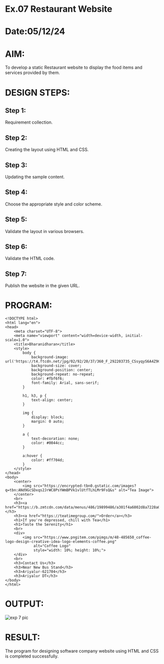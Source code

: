 # Ex.07 Restaurant Website
# Date:05/12/24
# AIM:
To develop a static Restaurant website to display the food items and services provided by them.

# DESIGN STEPS:
## Step 1:
Requirement collection.

## Step 2:
Creating the layout using HTML and CSS.

## Step 3:
Updating the sample content.

## Step 4:
Choose the appropriate style and color scheme.

## Step 5:
Validate the layout in various browsers.

## Step 6:
Validate the HTML code.

## Step 7:
Publish the website in the given URL.

# PROGRAM:

```
<!DOCTYPE html>
<html lang="en">
<head>
    <meta charset="UTF-8">
    <meta name="viewport" content="width=device-width, initial-scale=1.0">
    <title>Bharanidharan</title>
    <style>
        body {
            background-image: url('https://t4.ftcdn.net/jpg/02/92/20/37/360_F_292203735_CSsyqyS6A4Z9Czd4Msf7qZEhoxjpzZl1.jpg');
            background-size: cover;
            background-position: center;
            background-repeat: no-repeat;
            color: #fbf6f6;
            font-family: Arial, sans-serif;
        }

        h1, h3, p {
            text-align: center;
        }

        img {
            display: block;
            margin: 0 auto;
        }

        a {
            text-decoration: none;
            color: #0044cc;
        }

        a:hover {
            color: #ff704d;
        }
    </style>
</head>
<body>
    <center>
        <img src="https://encrypted-tbn0.gstatic.com/images?q=tbn:ANd9GcSDxqs2JrWC8PsYWmBPVk1vlUtfTLhLMr9FsQ&s" alt="Tea Image">
    </center>
    <br>
    <h3><a href="https://b.zmtcdn.com/data/menus/486/19899486/a301f4a6002d8a7228a02b77dafea199.jpg">Menu</a></h3>
    <h3><a href="https://teatimegroup.com/">Order</a></h3>
    <h1>If you're depressed, chill with Tea</h1>
    <h1>Taste the Serenity</h1>
    <br>
    <div>
        <img src="https://www.pngitem.com/pimgs/m/48-485650_coffee-logo-design-creative-idea-logo-elements-coffee.png" 
             alt="Coffee Logo" 
             style="width: 10%; height: 10%;">
    </div>
    <br>
    <h3>Contact Us</h3>
    <h3>Near New Bus Stand</h3>
    <h3>Ariyalur-621704</h3> 
    <h3>Ariyalur DT</h3>
</body>
</html>
```
# OUTPUT:
![exp 7 pic](https://github.com/user-attachments/assets/b6d46d64-2c58-4853-a81e-2a3ddf9bb873)

# RESULT:
The program for designing software company website using HTML and CSS is completed successfully.
